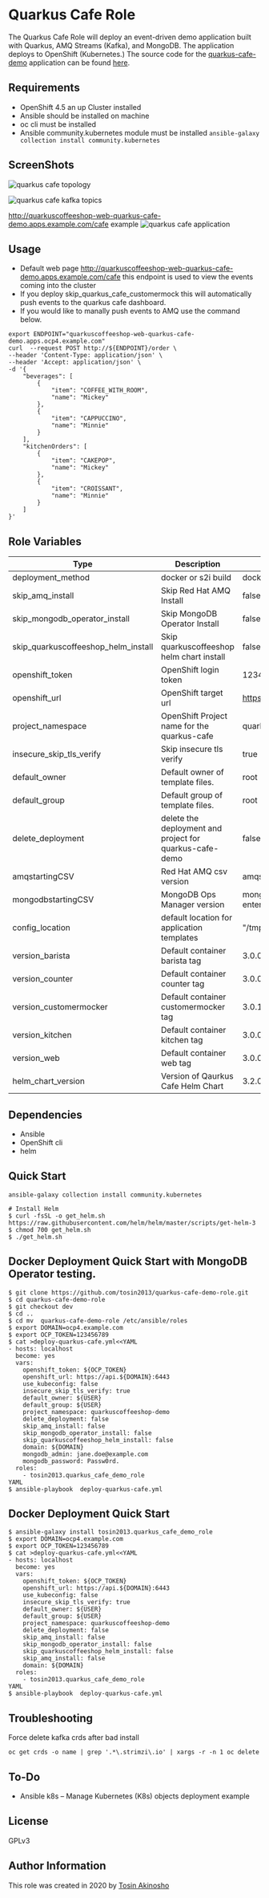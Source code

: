 Quarkus Cafe Role
=========

The Quarkus Cafe Role will deploy an event-driven demo application built with Quarkus, AMQ Streams (Kafka), and MongoDB. The application deploys to OpenShift (Kubernetes.)
The source code for the  [quarkus-cafe-demo](https://github.com/jeremyrdavis/quarkus-cafe-demo) application can be found  [here](https://github.com/jeremyrdavis/quarkus-cafe-demo).

Requirements
------------

* OpenShift 4.5 an up Cluster installed
* Ansible should be installed on machine
* oc cli must be installed
* Ansible community.kubernetes module must be installed `ansible-galaxy collection install community.kubernetes`

ScreenShots
------------------------------------------------
![quarkus cafe topology](images/quarkus-cafe-applications.png "quarkus cafe topology")

![quarkus cafe kafka topics](images/ams-topics.png "quarkus cafe  kafka topics")


http://quarkuscoffeeshop-web-quarkus-cafe-demo.apps.example.com/cafe example
![quarkus cafe application](images/webpage-example.png "quarkus appliation")


Usage
----------------
* Default web page
http://quarkuscoffeeshop-web-quarkus-cafe-demo.apps.example.com/cafe
this endpoint is used to view the events coming into the cluster
* If you deploy skip_quarkus_cafe_customermock this will automatically push events to the quarkus cafe dashboard.
* If you would like to manally push events to AMQ use the command below.
```shell
export ENDPOINT="quarkuscoffeeshop-web-quarkus-cafe-demo.apps.ocp4.example.com"
curl  --request POST http://${ENDPOINT}/order \
--header 'Content-Type: application/json' \
--header 'Accept: application/json' \
-d '{
    "beverages": [
        {
            "item": "COFFEE_WITH_ROOM",
            "name": "Mickey"
        },
        {
            "item": "CAPPUCCINO",
            "name": "Minnie"
        }
    ],
    "kitchenOrders": [
        {
            "item": "CAKEPOP",
            "name": "Mickey"
        },
        {
            "item": "CROISSANT",
            "name": "Minnie"
        }
    ]
}'
```


Role Variables
--------------
Type  | Description  | Default Value
--|---|--
deployment_method | docker or s2i build | docker
skip_amq_install |  Skip Red Hat AMQ Install  |  false
skip_mongodb_operator_install |  Skip MongoDB Operator Install  |  false
skip_quarkuscoffeeshop_helm_install |  Skip quarkuscoffeeshop helm chart install  |  false
openshift_token | OpenShift login token  | 123456789
openshift_url | OpenShift target url  | https://master.example.com
project_namespace | OpenShift Project name for the quarkus-cafe | quarkus-cafe-demo
insecure_skip_tls_verify  |  Skip insecure tls verify  |  true
default_owner | Default owner of template files. | root
default_group | Default group of template files. |  root
delete_deployment  | delete the deployment and project for quarkus-cafe-demo  | false
amqstartingCSV  | Red Hat AMQ csv version  |  amqstreams.v1.5.0
mongodbstartingCSV  | MongoDB Ops Manager version  |  mongodb-enterprise.v1.8.0
config_location  | default location for application templates  | "/tmp/"
version_barista | Default container barista tag | 3.0.0
version_counter | Default container counter tag | 3.0.0
version_customermocker | Default container customermocker tag | 3.0.1
version_kitchen | Default container kitchen tag | 3.0.0
version_web | Default container web tag | 3.0.0
helm_chart_version | Version of Qaurkus Cafe Helm Chart | 3.2.0

Dependencies
------------

* Ansible
* OpenShift cli
* helm 

Quick Start
-----------
```
ansible-galaxy collection install community.kubernetes

# Install Helm 
$ curl -fsSL -o get_helm.sh https://raw.githubusercontent.com/helm/helm/master/scripts/get-helm-3
$ chmod 700 get_helm.sh
$ ./get_helm.sh
```

Docker Deployment Quick Start with MongoDB Operator testing.
-----------------------------------------------------------
```
$ git clone https://github.com/tosin2013/quarkus-cafe-demo-role.git
$ cd quarkus-cafe-demo-role
$ git checkout dev
$ cd .. 
$ cd mv  quarkus-cafe-demo-role /etc/ansible/roles
$ export DOMAIN=ocp4.example.com
$ export OCP_TOKEN=123456789
$ cat >deploy-quarkus-cafe.yml<<YAML
- hosts: localhost
  become: yes
  vars:
    openshift_token: ${OCP_TOKEN}
    openshift_url: https://api.${DOMAIN}:6443
    use_kubeconfig: false
    insecure_skip_tls_verify: true
    default_owner: ${USER}
    default_group: ${USER}
    project_namespace: quarkuscoffeeshop-demo
    delete_deployment: false
    skip_amq_install: false
    skip_mongodb_operator_install: false
    skip_quarkuscoffeeshop_helm_install: false
    domain: ${DOMAIN}
    mongodb_admin: jane.doe@example.com
    mongodb_password: Passw0rd.
  roles:
    - tosin2013.quarkus_cafe_demo_role
YAML
$ ansible-playbook  deploy-quarkus-cafe.yml
```

Docker Deployment Quick Start
-----------------------------
```
$ ansible-galaxy install tosin2013.quarkus_cafe_demo_role
$ export DOMAIN=ocp4.example.com
$ export OCP_TOKEN=123456789
$ cat >deploy-quarkus-cafe.yml<<YAML
- hosts: localhost
  become: yes
  vars:
    openshift_token: ${OCP_TOKEN}
    openshift_url: https://api.${DOMAIN}:6443
    use_kubeconfig: false
    insecure_skip_tls_verify: true
    default_owner: ${USER}
    default_group: ${USER}
    project_namespace: quarkuscoffeeshop-demo
    delete_deployment: false
    skip_amq_install: false
    skip_mongodb_operator_install: false
    skip_quarkuscoffeeshop_helm_install: false
    skip_amq_install: false
    domain: ${DOMAIN}
  roles:
    - tosin2013.quarkus_cafe_demo_role
YAML
$ ansible-playbook  deploy-quarkus-cafe.yml
```


Troubleshooting
---------------
Force delete kafka crds after bad install
```
oc get crds -o name | grep '.*\.strimzi\.io' | xargs -r -n 1 oc delete
```

To-Do
-------
* Ansible k8s – Manage Kubernetes (K8s) objects deployment example


License
-------

GPLv3

Author Information
------------------

This role was created in 2020 by [Tosin Akinosho](https://github.com/tosin2013)


